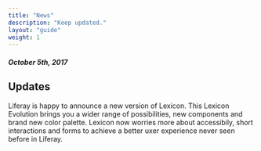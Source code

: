 ```yaml
---
title: "News"
description: "Keep updated."
layout: "guide"
weight: 1
---
```


##### October 5th, 2017

## Updates

Liferay is happy to announce a new version of Lexicon. This Lexicon Evolution brings you a wider range of possibilities, new components and brand new color palette. Lexicon now worries more about accessibily, short interactions and forms to achieve a better uxer experience never seen before in Liferay.